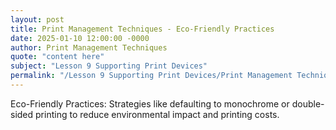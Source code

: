 ```yaml
---
layout: post
title: Print Management Techniques - Eco-Friendly Practices
date: 2025-01-10 12:00:00 -0000
author: Print Management Techniques
quote: "content here"
subject: "Lesson 9 Supporting Print Devices"
permalink: "/Lesson 9 Supporting Print Devices/Print Management Techniques/Print Management Techniques - Eco-Friendly Practices"
---
```


Eco-Friendly Practices: Strategies like defaulting to monochrome or double-sided printing to reduce environmental impact and printing costs.
